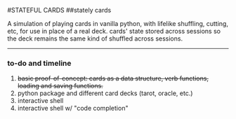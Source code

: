 #STATEFUL CARDS
##stately cards


A simulation of playing cards in vanilla python, with lifelike 
shuffling, cutting, etc, for use in place of a real deck. cards' state 
stored across sessions so the deck remains the same kind of shuffled 
across sessions. 

------

### to-do and timeline

1. ~~basic proof-of-concept: cards as a data structure, verb functions, loading and saving functions.~~
2. python package and different card decks (tarot, oracle, etc.)
3. interactive shell 
4. interactive shell w/ "code completion" 
